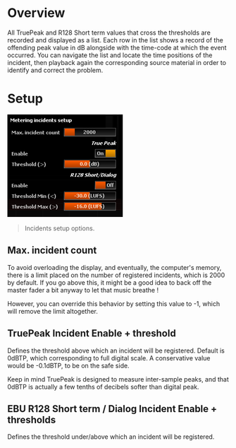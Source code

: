 # Overview
All TruePeak and R128 Short term values that cross the thresholds are recorded and displayed as a list. 
Each row in the list shows a record of the offending peak value in dB alongside with the time-code at which the event occurred. 
You can navigate the list and locate the time positions of the incident, then playback again the corresponding source material in order to identify and correct the problem.

# Setup
![](include/TruePeakIncSetup.png)

> Incidents setup options.

## Max. incident count

To avoid overloading the display, and eventually, the computer's memory, there is a limit placed on the number of registered incidents, which is 2000 by default. 
If you go above this, it might be a good idea to back off the master fader a bit anyway to let that music breathe !

However, you can override this behavior by setting this value to -1, which will remove the limit altogether.

## TruePeak Incident Enable + threshold

Defines the threshold above which an incident will be registered. 
Default is 0dBTP, which corresponding to full digital scale. 
A conservative value would be -0.1dBTP, to be on the safe side.

Keep in mind TruePeak is designed to measure inter-sample peaks, and that 0dBTP is actually a few tenths of decibels softer than digital peak.

## EBU R128 Short term / Dialog Incident Enable + thresholds

Defines the threshold under/above which an incident will be registered.




